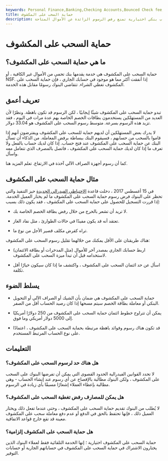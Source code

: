 ```yaml
---
keywords: Personal Finance,Banking,Checking Accounts,Bounced Check fee,Nonsufficient Funds,Nsf fee,Overdraft Protection
title: حماية السحب على المكشوف
description: حماية السحب على المكشوف هي خدمة حساب بنكي اختيارية تمنع رفض الرسوم الزائدة عن الأموال المتاحة.
---
```


# حماية السحب على المكشوف
## ما هي حماية السحب على المكشوف؟

حماية السحب على المكشوف هي خدمة يقدمها بنك تحمي من الأموال غير الكافية ، أو NSF. إذا أنفقت أكثر مما هو موجود في حسابك الجاري ، فإن حماية السحب على المكشوف تغطي الشراء. تتقاضى البنوك رسومًا مقابل هذه الخدمة.

## تعريف أعمق

تبدو حماية السحب على المكشوف شيئًا إيجابيًا ، لكن الرسوم قد تكون باهظة. ونظرًا لأن العديد من المستهلكين يستخدمون بطاقات الخصم الخاصة بهم عدة مرات في اليوم ، فقد تزيد هذه الرسوم بسرعة. متوسط رسوم السحب على المكشوف هو 33.04 دولار.

لا يدرك بعض المستهلكين أن لديهم حماية للسحب على المكشوف ويفترضون أنهم إذا قاموا بالسحب من حسابهم ، فسيقوم البنك ببساطة برفض المعاملة. من الذكاء أن تسأل البنك عن حماية السحب على المكشوف عند فتح حساب. إذا كان لديك حساب بالفعل ولا تعرف ما إذا كان لديك حماية السحب على المكشوف ، فاتصل بالمصرف الذي تتعامل معه واسأل.

كما أن رسوم أجهزة الصراف الآلي آخذة في الارتفاع. تعلم المزيد هنا.

## مثال حماية السحب على المكشوف

في 15 أغسطس 2017 ، دخلت قاعدة [الاحتياطي الفيدرالي الجديدة](/federal-reserve) حيز التنفيذ والتي تحظر على البنوك فرض رسوم حماية السحب على المكشوف ما لم يختار العميل الخدمة. إذا قررت التسجيل للحصول على حماية السحب على المكشوف ، فقد يكون ذلك بسبب:

- لا تريد أن تشعر بالحرج من خلال رفض بطاقة الخصم الخاصة بك.

- تعتقد أنه قد يكون مفيدًا في حالات الطوارئ ، مثل نفاد الغاز.

- تراه كقرض مكلف قصير الأجل من نوع ما.

هناك طريقتان على الأقل يمكنك من خلالهما تقليل رسوم السحب على المكشوف:

- اربط حسابك الجاري بمصدر آخر للأموال (مثل المدخرات أو بطاقة الائتمان) لاستخدامه قبل أن تبدأ ميزة السحب على المكشوف.

- اسأل عن حد ائتمان السحب على المكشوف ، واكتشف ما إذا كان سيكون خيارًا أقل تكلفة.

## يسلط الضوء

- حماية السحب على المكشوف هي ضمان بأن الشيك أو الصراف الآلي أو التحويل البنكي أو معاملة بطاقة الخصم سيتم مسحها إذا كان رصيد الحساب أقل من الصفر.

- يمكن أن تتراوح خطوط ائتمان حماية السحب على المكشوف من 250 دولارًا أمريكيًا إلى 5000 دولار أمريكي وما فوق.

- قد تكون هناك رسوم وفوائد باهظة مرتبطة بحماية السحب على المكشوف ، اعتمادًا على نوع الحساب المرتبط المستخدم.

## التعليمات

### هل هناك حد لرسوم السحب على المكشوف؟

لا تحدد القوانين الفيدرالية الحدود القصوى التي يمكن أن تفرضها البنوك على السحب على المكشوف ، ولكن البنوك مطالبة بالإفصاح عن أي رسوم عند إنشاء الحساب - وهي مطالبة بإعطاء العملاء إشعارًا مسبقًا بأي زيادة في الرسوم.

### هل يمكن للمصارف رفض تغطية السحب على المكشوف؟

لا يُطلب من البنوك تقديم حماية السحب على المكشوف ، وحتى عندما تفعل ذلك ويختار العميل ذلك ، فإنها تحتفظ بالحق في الدفع أو عدم دفع معاملة سحب على المكشوف معينة قد تقع خارج قواعد الاتفاقية.

### هل حماية السحب على المكشوف إلزامية؟

حماية السحب على المكشوف اختيارية ؛ إنها الخدمة التلقائية فقط لعملاء البنوك الذين يختارون الاشتراك في حماية السحب على المكشوف في حساباتهم الجارية أو حسابات التوفير.

